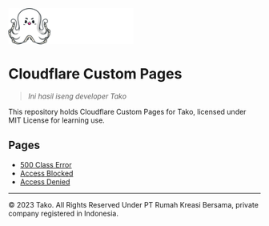 <img src="./logo.svg" width="250" />

# Cloudflare Custom Pages

> _Ini hasil iseng developer Tako_

This repository holds Cloudflare Custom Pages for Tako, licensed under MIT License for learning use.

## Pages

-   [500 Class Error](./src/500.html)
-   [Access Blocked](./src/blocked.html)
-   [Access Denied](./src/denied.html)

---

© 2023 Tako. All Rights Reserved Under PT Rumah Kreasi Bersama, private company registered in Indonesia.
